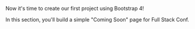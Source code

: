 Now it's time to create our first project using Bootstrap 4! 

In this section, you'll build a simple "Coming Soon" page for Full Stack Conf.